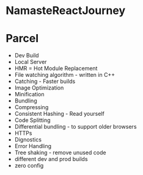 # NamasteReactJourney

# Parcel
- Dev Build
- Local Server
- HMR = Hot Module Replacement
- File watching algorithm - written in C++
- Catching - Faster builds
- Image Optimization
- Minification
- Bundling
- Compressing
- Consistent Hashing - Read yourself
- Code Splitting
- Differential bundling - to support older browsers
- HTTPs
- Dignostics
- Error Handling
- Tree shaking  - remove unused code
- different dev and prod builds
- zero config
